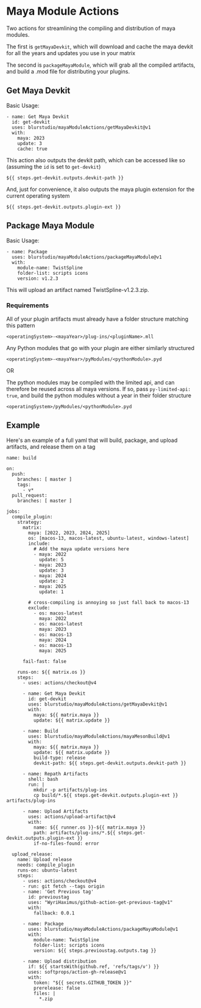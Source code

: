 # Maya Module Actions

Two actions for streamlining the compiling and distribution of maya modules.

The first is `getMayaDevkit`, which will download and cache the maya devkit for all the years and updates you use in your matrix

The second is `packageMayaModule`, which will grab all the compiled artifacts, and build a .mod file for distributing your plugins.


## Get Maya Devkit

Basic Usage:

```
- name: Get Maya Devkit
  id: get-devkit
  uses: blurstudio/mayaModuleActions/getMayaDevkit@v1
  with:
    maya: 2023
    update: 3
    cache: true
```

This action also outputs the devkit path, which can be accessed like so (assuming the `id` is set to `get-devkit`)

```
${{ steps.get-devkit.outputs.devkit-path }}
```

And, just for convenience, it also outputs the maya plugin extension for the current operating system

```
${{ steps.get-devkit.outputs.plugin-ext }}
```


## Package Maya Module

Basic Usage:

```
- name: Package
  uses: blurstudio/mayaModuleActions/packageMayaModule@v1
  with: 
    module-name: TwistSpline
    folder-list: scripts icons
    version: v1.2.3
```

This will upload an artifact named TwistSpline-v1.2.3.zip.

### Requirements

All of your plugin artifacts must already have a folder structure matching this pattern

    <operatingSystem>-<mayaYear>/plug-ins/<pluginName>.mll


Any Python modules that go with your plugin are either similarly structured

    <operatingSystem>-<mayaYear>/pyModules/<pythonModule>.pyd

OR

The python modules may be compiled with the limited api, and can therefore be reused across all maya versions. If so, pass `py-limited-api: true`, and build the python modules without a year in their folder structure

    <operatingSystem>/pyModules/<pythonModule>.pyd

## Example

Here's an example of a full yaml that will build, package, and upload artifacts, and release them on a tag

```
name: build

on:
  push:
    branches: [ master ]
    tags:
      - v*
  pull_request:
    branches: [ master ]

jobs:
  compile_plugin:
    strategy:
      matrix:
        maya: [2022, 2023, 2024, 2025]
        os: [macos-13, macos-latest, ubuntu-latest, windows-latest]
        include: 
          # Add the maya update versions here
          - maya: 2022
            update: 5
          - maya: 2023
            update: 3
          - maya: 2024
            update: 2
          - maya: 2025
            update: 1

        # cross-compiling is annoying so just fall back to macos-13
        exclude: 
          - os: macos-latest
            maya: 2022
          - os: macos-latest
            maya: 2023
          - os: macos-13
            maya: 2024
          - os: macos-13
            maya: 2025

      fail-fast: false

    runs-on: ${{ matrix.os }}
    steps:
      - uses: actions/checkout@v4

      - name: Get Maya Devkit
        id: get-devkit
        uses: blurstudio/mayaModuleActions/getMayaDevkit@v1
        with:
          maya: ${{ matrix.maya }}
          update: ${{ matrix.update }}

      - name: Build
        uses: blurstudio/mayaModuleActions/mayaMesonBuild@v1
        with:
          maya: ${{ matrix.maya }}
          update: ${{ matrix.update }}
          build-type: release
          devkit-path: ${{ steps.get-devkit.outputs.devkit-path }}

      - name: Repath Artifacts
        shell: bash
        run: |
          mkdir -p artifacts/plug-ins
          cp build/*.${{ steps.get-devkit.outputs.plugin-ext }} artifacts/plug-ins

      - name: Upload Artifacts
        uses: actions/upload-artifact@v4
        with:
          name: ${{ runner.os }}-${{ matrix.maya }}
          path: artifacts/plug-ins/*.${{ steps.get-devkit.outputs.plugin-ext }}
          if-no-files-found: error

  upload_release:
    name: Upload release
    needs: compile_plugin
    runs-on: ubuntu-latest
    steps:
      - uses: actions/checkout@v4
      - run: git fetch --tags origin
      - name: 'Get Previous tag'
        id: previoustag
        uses: "WyriHaximus/github-action-get-previous-tag@v1"
        with:
          fallback: 0.0.1

      - name: Package
        uses: blurstudio/mayaModuleActions/packageMayaModule@v1
        with: 
          module-name: TwistSpline
          folder-list: scripts icons
          version: ${{ steps.previoustag.outputs.tag }}

      - name: Upload distribution
        if: ${{ startsWith(github.ref, 'refs/tags/v') }}
        uses: softprops/action-gh-release@v1
        with:
          token: "${{ secrets.GITHUB_TOKEN }}"
          prerelease: false
          files: |
            *.zip
```
